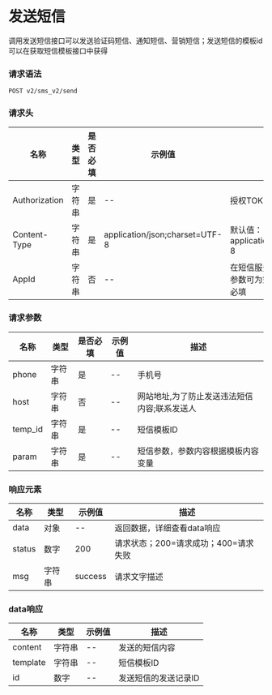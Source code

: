 # 发送短信

调用发送短信接口可以发送验证码短信、通知短信、营销短信；发送短信的模板id可以在获取短信模板接口中获得

### 请求语法

```
POST v2/sms_v2/send
```

### 请求头

| 名称 | 类型|是否必填 |示例值| 描述|
|---|---|---|---|---|
| Authorization | 字符串|是|--| 授权TOKEN |
| Content-Type | 字符串|是|application/json;charset=UTF-8| 默认值：application/json;charset=UTF-8 |
| AppId | 字符串|否|--| 在短信服务应用下有默认应用此参数可为空，没有默认应用下为必填 |

### 请求参数

| 名称 | 类型|是否必填 |示例值| 描述|
|---|---|---|---|---|
| phone | 字符串|是|--| 手机号 |
| host | 字符串|否|--| 网站地址,为了防止发送违法短信内容;联系发送人 |
| temp_id | 字符串|是|--| 短信模板ID |
| param | 字符串|是|--| 短信参数，参数内容根据模板内容变量 |

### 响应元素

| 名称 | 类型 |示例值| 描述|
|---|---|---|---| 
| data | 对象|--| 返回数据，详细查看data响应 |
| status | 数字|200| 请求状态；200=请求成功；400=请求失败 |
| msg | 字符串|success| 请求文字描述 |

### data响应

| 名称 | 类型 |示例值| 描述|
|---|---|---|---| 
| content | 字符串|--| 发送的短信内容 |
| template | 字符串|--| 短信模板ID |
| id | 数字|--| 发送短信的发送记录ID |

